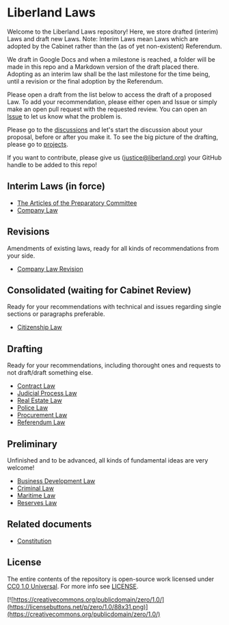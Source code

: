 # Liberland Laws

Welcome to the Liberland Laws repository! Here, we store drafted (interim) Laws and draft new Laws. Note: Interim Laws mean Laws which are adopted by the Cabinet rather than the (as of yet non-existent) Referendum.

We draft in Google Docs and when a milestone is reached, a folder will be made in this repo and a Markdown version of the draft placed there. Adopting as an interim law shall be the last milestone for the time being, until a revision or the final adoption by the Referendum.

Please open a draft from the list below to access the draft of a proposed Law. To add your recommendation, please either open and Issue or simply make an open pull request with the requested review. You can open an [Issue](https://github.com/liberland/laws/issues) to let us know what the problem is.

Please go to the [discussions](https://github.com/liberland/laws/discussions) and let's start the discussion about your proposal, before or after you make it. To see the big picture of the drafting, please go to [projects](https://github.com/liberland/laws/projects?type=new).

If you want to contribute, please give us (justice@liberland.org) your GitHub handle to be added to this repo!

## Interim Laws (in force)

* [The Articles of the Preparatory Committee](<In Force (Interim)/Articles of the Preparatory Committee.md>)
* [Company Law](in-force-interim/company-law.md)

## Revisions

Amendments of existing laws, ready for all kinds of recommendations from your side.

* [Company Law Revision](prelminary/company-law-revision.md)

## Consolidated (waiting for Cabinet Review)

Ready for your recommendations with technical and issues regarding single sections or paragraphs preferable.

* [Citizenship Law](<Consolidated/Citizenship Law.md>)

## Drafting

Ready for your recommendations, including thorought ones and requests to not draft/draft something else.

* [Contract Law](<Drafts/Contracts Law.md>)
* [Judicial Process Law](drafts/judical-process-law.md)
* [Real Estate Law](drafts/real-estate-law.md)
* [Police Law](drafts/police-law.md)
* [Procurement Law](drafts/procurement-law.md)
* [Referendum Law](drafts/referendum-law.md)

## Preliminary

Unfinished and to be advanced, all kinds of fundamental ideas are very welcome!

* [Business Development Law](https://docs.google.com/document/d/1F-HBduCHEahdMn6a2XZAwjtSog4axq1B8FRg4k9G2OA/edit)
* [Criminal Law](prelminary/criminal-law.md)
* [Maritime Law](prelminary/maritime-law.md)
* [Reserves Law](prelminary/reserves-law.md)

## Related documents

* [Constitution](https://github.com/liberland/constitution/blob/master/Constitution.md)

## License

The entire contents of the repository is open-source work licensed under [CC0 1.0 Universal](https://creativecommons.org/publicdomain/zero/1.0/). For more info see [LICENSE](LICENSE/).

[![https://creativecommons.org/publicdomain/zero/1.0/](https://licensebuttons.net/p/zero/1.0/88x31.png)](https://creativecommons.org/publicdomain/zero/1.0/)

